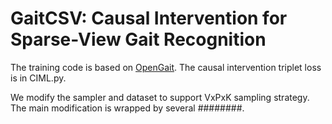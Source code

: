# GaitCSV: Causal Intervention for Sparse-View Gait Recognition
The training code is based on [OpenGait](https://github.com/ShiqiYu/OpenGait).
The causal intervention triplet loss is in CIML.py.

We modify the sampler and dataset to support VxPxK sampling strategy.
The main modification is wrapped by several ########.
